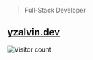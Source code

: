> Full-Stack Developer

## [yzalvin.dev](https://yzalvin.dev)

![Visitor count](https://pageview.vercel.app/?github_user=yzAlvin)
